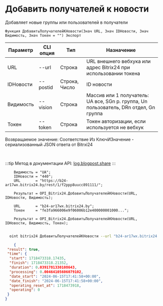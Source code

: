 ﻿---
sidebar_position: 7
---

# Добавить получателей к новости
 Добавляет новые группы или пользователей в получатели



`Функция ДобавитьПолучателейКНовости(Знач URL, Знач IDНовости, Знач Видимость, Знач Токен = "") Экспорт`

  | Параметр | CLI опция | Тип | Назначение |
  |-|-|-|-|
  | URL | --url | Строка | URL внешнего вебхука или адрес Bitrix24 при использовании токена |
  | IDНовости | --postid | Строка, Число | ID новости |
  | Видимость | --vision | Строка | Массив или 1 получатель: UA все, SGn р. группа, Un пользователь, DRn отдел, Gn группа |
  | Токен | --token | Строка | Токен авторизации, если используется не вебхук |

  
  Возвращаемое значение:   Соответствие Из КлючИЗначение - сериализованный JSON ответа от Bitrxi24

<br/>

:::tip
Метод в документации API: [log.blogpost.share](https://dev.1c-bitrix.ru/rest_help/log/log_blogpost_share.php)
:::
<br/>


```bsl title="Пример кода"
    Видимость = "UA";
    IDНовости = "440";
    URL       = "https://b24-ar17wx.bitrix24.by/rest/1/f2ppp8uucc891111/";

    Результат = OPI_Bitrix24.ДобавитьПолучателейКНовости(URL, IDНовости, Видимость);

    URL       = "b24-ar17wx.bitrix24.by";
    Токен     = "fe3fa966006e9f06006b12e400000001000...";

    Результат = OPI_Bitrix24.ДобавитьПолучателейКНовости(URL, IDНовости, Видимость, Токен);
```



```sh title="Пример команды CLI"
    
  oint bitrix24 ДобавитьПолучателейКНовости --url "b24-ar17wx.bitrix24.by" --postid "124" --vision %vision% --token "b9df7366006e9f06006b12e400000001000..."

```

```json title="Результат"
    {
 "result": true,
 "time": {
  "start": 1718473318.17435,
  "finish": 1718473318.21352,
  "duration": 0.0391781330108643,
  "processing": 0.00464105606079102,
  "date_start": "2024-06-15T17:41:58+00:00",
  "date_finish": "2024-06-15T17:41:58+00:00",
  "operating_reset_at": 1718473918,
  "operating": 0
 }
}

```
